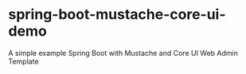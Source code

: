 # spring-boot-mustache-core-ui-demo
A simple example Spring Boot with Mustache and Core UI Web Admin Template

